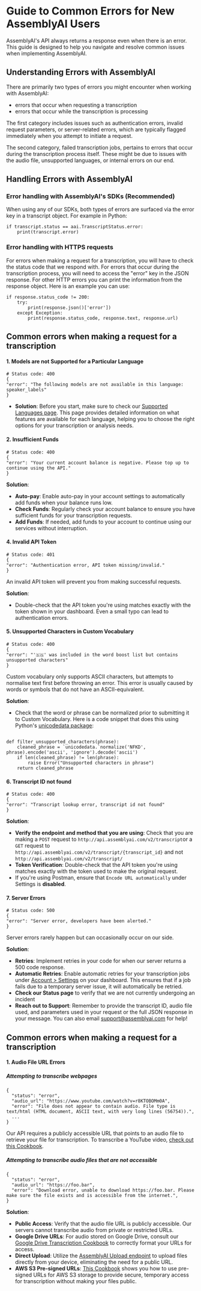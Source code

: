 # Guide to Common Errors for New AssemblyAI Users

AssemblyAI's API always returns a response even when there is an error. This guide is designed to help you navigate and resolve common issues when implementing AssemblyAI.

## Understanding Errors with AssemblyAI

There are primarily two types of errors you might encounter when working with AssemblyAI:
- errors that occur when requesting a transcription
- errors that occur while the transcription is processing 

The first category includes issues such as authentication errors, invalid request parameters, or server-related errors, which are typically flagged immediately when you attempt to initiate a request.

The second category, failed transcription jobs, pertains to errors that occur during the transcription process itself. These might be due to issues with the audio file, unsupported languages, or internal errors on our end.

## Handling Errors with AssemblyAI

### Error handling with AssemblyAI's SDKs (Recommended)
When using any of our SDKs, both types of errors are surfaced via the error key in a transcript object. For example in Python:

```
if transcript.status == aai.TranscriptStatus.error:
    print(transcript.error)
```

### Error handling with HTTPS requests
For errors when making a request for a transcription, you will have to check the status code that we respond with. For errors that occur during the transcription process, you will need to access the "error" key in the JSON response. For other HTTP errors you can print the information from the response object. Here is an example you can use:
```
if response.status_code != 200:
    try:
        print(response.json()['error'])
    except Exception:
        print(response.status_code, response.text, response.url)
```

## Common errors when making a request for a transcription

#### 1. Models are not Supported for a Particular Language

```
# Status code: 400
{  
"error": "The following models are not available in this language: speaker_labels"  
}
```

- **Solution**: Before you start, make sure to check our [Supported Languages page](https://www.assemblyai.com/docs/concepts/supported-languages). This page provides detailed information on what features are available for each language, helping you to choose the right options for your transcription or analysis needs.
#### 2. Insufficient Funds
```
# Status code: 400
{  
"error": "Your current account balance is negative. Please top up to continue using the API."  
}
```

**Solution**:
- **Auto-pay**: Enable auto-pay in your account settings to automatically add funds when your balance runs low.
- **Check Funds**: Regularly check your account balance to ensure you have sufficient funds for your transcription requests.
- **Add Funds**: If needed, add funds to your account to continue using our services without interruption.

#### 4. Invalid API Token
```
# Status code: 401
{  
"error": "Authentication error, API token missing/invalid."  
}
```
An invalid API token will prevent you from making successful requests.

**Solution**:
- Double-check that the API token you're using matches exactly with the token shown in your dashboard. Even a small typo can lead to authentication errors.

#### 5. Unsupported Characters in Custom Vocabulary
```
# Status code: 400
{  
"error": "'🇸🇬' was included in the word boost list but contains unsupported characters"  
}
```

Custom vocabulary only supports ASCII characters, but attempts to normalise text first before throwing an error. This error is usually caused by words or symbols that do not have an ASCII-equivalent.

**Solution**:
- Check that the word or phrase can be normalized prior to submitting it to Custom Vocabulary. Here is a code snippet that does this using Python's [unicodedata package](https://docs.python.org/3/library/unicodedata.html#unicodedata.normalize):
```

def filter_unsupported_characters(phrase):
    cleaned_phrase = `unicodedata.`normalize('NFKD', phrase).encode('ascii', 'ignore').decode('ascii')
    if len(cleaned_phrase) != len(phrase):
        raise Error("Unsupported characters in phrase")
    return cleaned_phrase
```
#### 6. Transcript ID not found
```
# Status code: 400
{  
"error": "Transcript lookup error, transcript id not found" 
}
```

**Solution**:
- **Verify the endpoint and method that you are using**: Check that you are making a `POST` request to `http://api.assemblyai.com/v2/transcript`or a `GET` request to `http://api.assemblyai.com/v2/transcript/{transcript_id}` and not `http://api.assemblyai.com/v2/transcript/`
- **Token Verification**: Double-check that the API token you're using matches exactly with the token used to make the original request.
- If you're using Postman, ensure that `Encode URL automatically` under Settings is **disabled**.
#### 7. Server Errors
```
# Status code: 500
{  
"error": "Server error, developers have been alerted." 
}
```

Server errors rarely happen but can occasionally occur on our side.

**Solution**:
- **Retries**: Implement retries in your code for when our server returns a 500 code response.
- **Automatic Retries**: Enable automatic retries for your transcription jobs under [Account > Settings](https://www.assemblyai.com/app/account) on your dashboard. This ensures that if a job fails due to a temporary server issue, it will automatically be retried.
- **Check our Status page** to verify that we are not currently undergoing an incident
- **Reach out to Support**: Remember to provide the transcript ID, audio file used, and parameters used in your request or the full JSON response in your message. You can also email support@assemblyai.com for help!

## Common errors when making a request for a transcription
#### 1. Audio File URL Errors

##### Attempting to transcribe webpages
```
{
  "status": "error",
  "audio_url": "https://www.youtube.com/watch?v=r8KTOBOMm0A",
  "error": "File does not appear to contain audio. File type is text/html (HTML document, ASCII text, with very long lines (56754)).",
  ...
}
```

Our API requires a publicly accessible URL that points to an audio file to retrieve your file for transcription. To transcribe a YouTube video, [check out this Cookbook](https://github.com/AssemblyAI/cookbook/blob/master/core-transcription/transcribe_youtube_videos.ipynb).

##### Attempting to transcribe audio files that are not accessible
```
{
  "status": "error",
  "audio_url": "https://foo.bar",
  "error": "Download error, unable to download https://foo.bar. Please make sure the file exists and is accessible from the internet.",
}
```

**Solution**:
- **Public Access**: Verify that the audio file URL is publicly accessible. Our servers cannot transcribe audio from private or restricted URLs.
- **Google Drive URLs**: For audio stored on Google Drive, consult our [Google Drive Transcription Cookbook](https://github.com/AssemblyAI/cookbook/blob/master/core-transcription/transcribing-google-drive-file.md) to correctly format your URLs for access.
- **Direct Upload**: Utilize the [AssemblyAI Upload endpoint](https://www.assemblyai.com/docs/api-reference/upload) to upload files directly from your device, eliminating the need for a public URL.
- **AWS S3 Pre-signed URLs**: [This Cookbook](https://github.com/AssemblyAI/cookbook/blob/master/core-transcription/transcribe_from_s3.ipynb) shows you how to use pre-signed URLs for AWS S3 storage to provide secure, temporary access for transcription without making your files public.
